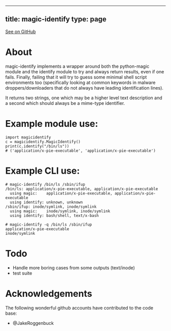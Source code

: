 
---
title: magic-identify
type: page
---

[See on GitHub](https://github.com/jakeroggenbuck/magic-identify/)

# About

magic-identify implements a wrapper around both the python-magic
module and the identify module to try and always return results, even
if one fails.  Finally, failing that it will try to guess some minimal
shell script environments too (specifically looking at common keywords
in malware droppers/downloaders that do not always have leading
identification lines).

It returns two strings, one which may be a higher level text
description and a second which should always be a mime-type
identifier.

# Example module use:

    import magicidentify
    c = magicidentify.MagicIdentify()
    print(c.identify("/bin/ls"))
    # ('application/x-pie-executable', 'application/x-pie-executable')
    
# Example CLI use:

    # magic-identify /bin/ls /sbin/ifup
    /bin/ls: application/x-pie-executable, application/x-pie-executable
      using magic:    application/x-pie-executable, application/x-pie-executable
      using identify: unknown, unknown
    /sbin/ifup: inode/symlink, inode/symlink
      using magic:    inode/symlink, inode/symlink
      using identify: bash/shell, text/x-bash

    # magic-identify -q /bin/ls /sbin/ifup
    application/x-pie-executable
    inode/symlink

# Todo

- Handle more boring cases from some outputs (text/inode)
- test suite

# Acknowledgements

The following wonderful github accounts have contributed to the code base:

- @JakeRoggenbuck
